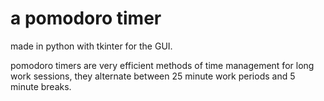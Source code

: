 # a pomodoro timer

made in python with tkinter for the GUI.

pomodoro timers are very efficient methods of time management for long work sessions, they alternate between 25 minute work periods and 5 minute breaks.


